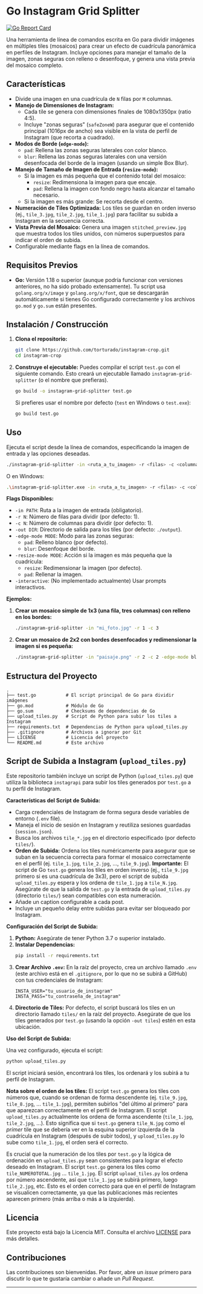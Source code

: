 # Go Instagram Grid Splitter

[![Go Report Card](https://goreportcard.com/badge/github.com/torturado/instagram-crop)](https://goreportcard.com/report/github.com/torturado/instagram-crop)

Una herramienta de línea de comandos escrita en Go para dividir imágenes en múltiples tiles (mosaicos) para crear un efecto de cuadrícula panorámica en perfiles de Instagram. Incluye opciones para manejar el tamaño de la imagen, zonas seguras con relleno o desenfoque, y genera una vista previa del mosaico completo.

## Características

*   Divide una imagen en una cuadrícula de `N` filas por `M` columnas.
*   **Manejo de Dimensiones de Instagram:**
    *   Cada tile se genera con dimensiones finales de 1080x1350px (ratio 4:5).
    *   Incluye "zonas seguras" (`safeZoneW`) para asegurar que el contenido principal (1016px de ancho) sea visible en la vista de perfil de Instagram (que recorta a cuadrado).
*   **Modos de Borde (`edge-mode`):**
    *   `pad`: Rellena las zonas seguras laterales con color blanco.
    *   `blur`: Rellena las zonas seguras laterales con una versión desenfocada del borde de la imagen (usando un simple Box Blur).
*   **Manejo de Tamaño de Imagen de Entrada (`resize-mode`):**
    *   Si la imagen es más pequeña que el contenido total del mosaico:
        *   `resize`: Redimensiona la imagen para que encaje.
        *   `pad`: Rellena la imagen con fondo negro hasta alcanzar el tamaño necesario.
    *   Si la imagen es más grande: Se recorta desde el centro.
*   **Numeración de Tiles Optimizada:** Los tiles se guardan en orden inverso (ej., `tile_3.jpg`, `tile_2.jpg`, `tile_1.jpg`) para facilitar su subida a Instagram en la secuencia correcta.
*   **Vista Previa del Mosaico:** Genera una imagen `stitched_preview.jpg` que muestra todos los tiles unidos, con números superpuestos para indicar el orden de subida.
*   Configurable mediante flags en la línea de comandos.

## Requisitos Previos

*   **Go:** Versión 1.18 o superior (aunque podría funcionar con versiones anteriores, no ha sido probado extensamente). Tu script usa `golang.org/x/image` y `golang.org/x/font`, que se descargarán automáticamente si tienes Go configurado correctamente y los archivos `go.mod` y `go.sum` están presentes.

## Instalación / Construcción

1.  **Clona el repositorio:**
    ```bash
    git clone https://github.com/torturado/instagram-crop.git 
    cd instagram-crop
    ```

2.  **Construye el ejecutable:**
    Puedes compilar el script `test.go` con el siguiente comando. Esto creará un ejecutable llamado `instagram-grid-splitter` (o el nombre que prefieras).
    ```bash
    go build -o instagram-grid-splitter test.go
    ```
    Si prefieres usar el nombre por defecto (`test` en Windows o `test.exe`):
    ```bash
    go build test.go
    ```

## Uso

Ejecuta el script desde la línea de comandos, especificando la imagen de entrada y las opciones deseadas.

```bash
./instagram-grid-splitter -in <ruta_a_tu_imagen> -r <filas> -c <columnas> [opciones]
```
O en Windows:
```bash
.\instagram-grid-splitter.exe -in <ruta_a_tu_imagen> -r <filas> -c <columnas> [opciones]
```

**Flags Disponibles:**

*   `-in PATH`:      Ruta a la imagen de entrada (obligatorio).
*   `-r N`:          Número de filas para dividir (por defecto: 1).
*   `-c N`:          Número de columnas para dividir (por defecto: 1).
*   `-out DIR`:      Directorio de salida para los tiles (por defecto: `./output`).
*   `-edge-mode MODE`: Modo para las zonas seguras:
    *   `pad`: Relleno blanco (por defecto).
    *   `blur`: Desenfoque del borde.
*   `-resize-mode MODE`: Acción si la imagen es más pequeña que la cuadrícula:
    *   `resize`: Redimensionar la imagen (por defecto).
    *   `pad`: Rellenar la imagen.
*   `-interactive`: (No implementado actualmente) Usar prompts interactivos.

**Ejemplos:**

1.  **Crear un mosaico simple de 1x3 (una fila, tres columnas) con relleno en los bordes:**
    ```bash
    ./instagram-grid-splitter -in "mi_foto.jpg" -r 1 -c 3
    ```

2.  **Crear un mosaico de 2x2 con bordes desenfocados y redimensionar la imagen si es pequeña:**
    ```bash
    ./instagram-grid-splitter -in "paisaje.png" -r 2 -c 2 -edge-mode blur -resize-mode resize -out "mosaico_paisaje"
    ```

## Estructura del Proyecto

```
.
├── test.go           # El script principal de Go para dividir imágenes
├── go.mod            # Módulo de Go
├── go.sum            # Checksums de dependencias de Go
├── upload_tiles.py   # Script de Python para subir los tiles a Instagram
├── requirements.txt  # Dependencias de Python para upload_tiles.py
├── .gitignore        # Archivos a ignorar por Git
├── LICENSE           # Licencia del proyecto
└── README.md         # Este archivo
```

## Script de Subida a Instagram (`upload_tiles.py`)

Este repositorio también incluye un script de Python (`upload_tiles.py`) que utiliza la biblioteca `instagrapi` para subir los tiles generados por `test.go` a tu perfil de Instagram.

**Características del Script de Subida:**

*   Carga credenciales de Instagram de forma segura desde variables de entorno (`.env` file).
*   Maneja el inicio de sesión en Instagram y reutiliza sesiones guardadas (`session.json`).
*   Busca los archivos `tile_*.jpg` en el directorio especificado (por defecto `tiles/`).
*   **Orden de Subida:** Ordena los tiles numéricamente para asegurar que se suban en la secuencia correcta para formar el mosaico correctamente en el perfil (ej. `tile_1.jpg`, `tile_2.jpg`, ..., `tile_9.jpg`). **Importante:** El script de Go `test.go` genera los tiles en orden inverso (ej., `tile_9.jpg` primero si es una cuadrícula de 3x3), pero el script de subida `upload_tiles.py` espera y los ordena de `tile_1.jpg` a `tile_N.jpg`. Asegúrate de que la salida de `test.go` y la entrada de `upload_tiles.py` (directorio `tiles/`) sean compatibles con esta numeración.
*   Añade un caption configurable a cada post.
*   Incluye un pequeño delay entre subidas para evitar ser bloqueado por Instagram.

**Configuración del Script de Subida:**

1.  **Python:** Asegúrate de tener Python 3.7 o superior instalado.
2.  **Instalar Dependencias:**
    ```bash
    pip install -r requirements.txt
    ```
3.  **Crear Archivo `.env`:**
    En la raíz del proyecto, crea un archivo llamado `.env` (este archivo está en el `.gitignore`, por lo que no se subirá a GitHub) con tus credenciales de Instagram:
    ```env
    INSTA_USER="tu_usuario_de_instagram"
    INSTA_PASS="tu_contraseña_de_instagram"
    ```
4.  **Directorio de Tiles:** Por defecto, el script buscará los tiles en un directorio llamado `tiles/` en la raíz del proyecto. Asegúrate de que los tiles generados por `test.go` (usando la opción `-out tiles`) estén en esta ubicación.

**Uso del Script de Subida:**

Una vez configurado, ejecuta el script:

```bash
python upload_tiles.py
```

El script iniciará sesión, encontrará los tiles, los ordenará y los subirá a tu perfil de Instagram.

**Nota sobre el orden de los tiles:**
El script `test.go` genera los tiles con números que, cuando se ordenan de forma descendente (ej. `tile_9.jpg`, `tile_8.jpg`, ... `tile_1.jpg`), permiten subirlos "del último al primero" para que aparezcan correctamente en el perfil de Instagram.
El script `upload_tiles.py` actualmente los ordena de forma ascendente (`tile_1.jpg`, `tile_2.jpg`, ...). Esto significa que si `test.go` genera `tile_N.jpg` como el *primer* tile que se debería ver en la esquina superior izquierda de la cuadrícula en Instagram (después de subir todos), y `upload_tiles.py` lo sube como `tile_1.jpg`, el orden será el correcto.

Es crucial que la numeración de los tiles por `test.go` y la lógica de ordenación en `upload_tiles.py` sean consistentes para lograr el efecto deseado en Instagram. El script `test.go` genera los tiles como `tile_NUMEROTOTAL.jpg` ... `tile_1.jpg`. El script `upload_tiles.py` los ordena por número ascendente, así que `tile_1.jpg` se subirá primero, luego `tile_2.jpg`, etc. Esto es el orden correcto para que en el perfil de Instagram se visualicen correctamente, ya que las publicaciones más recientes aparecen primero (más arriba o más a la izquierda).

## Licencia

Este proyecto está bajo la Licencia MIT. Consulta el archivo [LICENSE](https://github.com/torturado/instagram-crop/blob/main/LICENSE) para más detalles.

## Contribuciones

Las contribuciones son bienvenidas. Por favor, abre un *issue* primero para discutir lo que te gustaría cambiar o añade un *Pull Request*.

--- 
